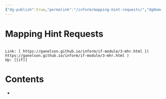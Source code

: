 ```yaml
---
{"dg-publish":true,"permalink":"/inform/mapping-hint-requests/","dgHomeLink":true,"dgPassFrontmatter":false}
---
```


# Mapping Hint Requests
```ad-info

Link: [ https://ganelson.github.io/inform/if-module/3-mhr.html ]( https://ganelson.github.io/inform/if-module/3-mhr.html )
Up: [[if]]
```

# Contents
- 